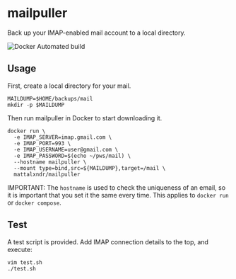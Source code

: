 # mailpuller

Back up your IMAP-enabled mail account to a local directory.

![Docker Automated build](https://img.shields.io/docker/automated/mattalxndr/mailpuller?style=for-the-badge)

## Usage

First, create a local directory for your mail.

```shell
MAILDUMP=$HOME/backups/mail
mkdir -p $MAILDUMP
```

Then run mailpuller in Docker to start downloading it.

```shell
docker run \
  -e IMAP_SERVER=imap.gmail.com \
  -e IMAP_PORT=993 \
  -e IMAP_USERNAME=user@gmail.com \
  -e IMAP_PASSWORD=$(echo ~/pws/mail) \
  --hostname mailpuller \
  --mount type=bind,src=${MAILDUMP},target=/mail \
  mattalxndr/mailpuller
```

IMPORTANT: The `hostname` is used to check the uniqueness of an email, so it is important that you set it the same every time. This applies to `docker run` or `docker compose`.

## Test

A test script is provided. Add IMAP connection details to the top, and execute:

```shell
vim test.sh
./test.sh
```
